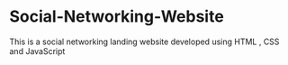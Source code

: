 # Social-Networking-Website
This is a social networking landing website developed using HTML , CSS and JavaScript
